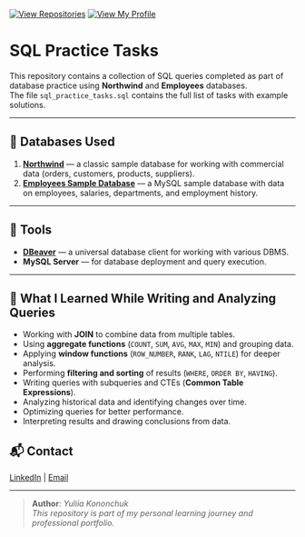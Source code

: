 [![View Repositories](https://img.shields.io/badge/View-My_Repositories-blue?logo=GitHub)](https://github.com/Yulia-Momotyuk?tab=repositories)
[![View My Profile](https://img.shields.io/badge/View-My_Profile-green?logo=GitHub)](https://github.com/Yulia-Momotyuk)
# SQL Practice Tasks

This repository contains a collection of SQL queries completed as part of database practice using **Northwind** and **Employees** databases.  
The file `sql_practice_tasks.sql` contains the full list of tasks with example solutions.

---

## 🔹 Databases Used

1. **[Northwind](https://www.sql-practice.com/)** — a classic sample database for working with commercial data (orders, customers, products, suppliers).
2. **[Employees Sample Database](https://dev.mysql.com/doc/employee/en/)** — a MySQL sample database with data on employees, salaries, departments, and employment history.

---

## 🔹 Tools

- **[DBeaver](https://dbeaver.io/)** — a universal database client for working with various DBMS.
- **MySQL Server** — for database deployment and query execution.

---

## 🔹 What I Learned While Writing and Analyzing Queries

- Working with **JOIN** to combine data from multiple tables.
- Using **aggregate functions** (`COUNT`, `SUM`, `AVG`, `MAX`, `MIN`) and grouping data.
- Applying **window functions** (`ROW_NUMBER`, `RANK`, `LAG`, `NTILE`) for deeper analysis.
- Performing **filtering and sorting** of results (`WHERE`, `ORDER BY`, `HAVING`).
- Writing queries with subqueries and CTEs (**Common Table Expressions**).
- Analyzing historical data and identifying changes over time.
- Optimizing queries for better performance.
- Interpreting results and drawing conclusions from data.

## 📬 Contact

[LinkedIn](http://linkedin.com/in/yulia-kononchuk) | [Email](mailto:kononchuk.yuliia@gmail.com)

---
> **Author**: _Yuliia Kononchuk_  
> _This repository is part of my personal learning journey and professional portfolio._ 


